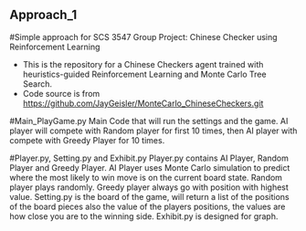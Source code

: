 ## Approach_1 

#Simple approach for SCS 3547 Group Project: Chinese Checker using Reinforcement Learning 
- This is the repository for a Chinese Checkers agent trained with heuristics-guided Reinforcement Learning and Monte Carlo Tree Search.
- Code source is from https://github.com/JayGeisler/MonteCarlo_ChineseCheckers.git

#Main_PlayGame.py
Main Code that will run the settings and the game. AI player will compete with Random player for first 10 times, then AI player with compete with 
Greedy Player for 10 times. 

#Player.py, Setting.py and Exhibit.py
Player.py contains AI Player, Random Player and Greedy Player. AI Player uses Monte Carlo simulation to predict where the most likely 
to win move is on the current board state. Random player plays randomly. Greedy player always go with position with highest value. 
Setting.py is the board of the game, will return a list of the positions of the board pieces also the value of the players positions, the values are how 
close you are to the winning side. 
Exhibit.py is designed for graph. 
